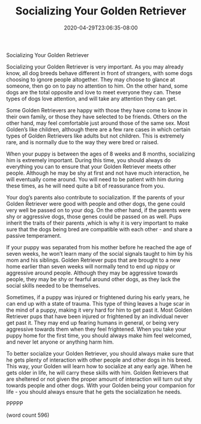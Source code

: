 ﻿---
title: "Socializing Your Golden Retriever"
date: 2020-04-29T23:06:35-08:00
description: "Golden-Retriever Tips for Web Success"
featured_image: "/images/Golden-Retriever.jpg"
tags: ["Golden Retriever"]
---

Socializing Your Golden Retriever

Socializing your Golden Retriever is very important.  As you may already know, all dog breeds behave different in front of strangers, with some dogs choosing to ignore people altogether.  They may choose to glance at someone, then go on to pay no attention to him.  On the other hand, some dogs are the total opposite and love to meet everyone they can.  These types of dogs love attention, and will take any attention they can get.

Some Golden Retrievers are happy with those they have come to know in their own family, or those they have selected to be friends.  Others on the other hand, may feel comfortable just around those of the same sex.  Most Golden’s like children, although there are a few rare cases in which certain types of Golden Retrievers like adults but not children.  This is extremely rare, and is normally due to the way they were bred or raised.

When your puppy is between the ages of 8 weeks and 8 months, socializing him is extremely important.  During this time, you should always do everything you can to ensure that your Golden Retriever meets other people.  Although he may be shy at first and not have much interaction, he will eventually come around.  You will need to be patient with him during these times, as he will need quite a bit of reassurance from you.

Your dog’s parents also contribute to socialization.  If the parents of your Golden Retriever were good with people and other dogs, the gene could very well be passed on to your dog.  On the other hand, if the parents were shy or aggressive dogs, those genes could be passed on as well.  Pups inherit the traits of their parents ,which is why it is very important to make sure that the dogs being bred are compatible with each other - and share a passive temperament.

If your puppy was separated from his mother before he reached the age of seven weeks, he won’t learn many of the social signals taught to him by his mom and his siblings.  Golden Retriever pups that are brought to a new home earlier than seven weeks will normally tend to end up nippy or aggressive around people.  Although they may be aggressive towards people, they may be shy or fearful around other dogs, as they lack the social skills needed to be themselves.

Sometimes, if a puppy was injured or frightened during his early years, he can end up with a state of trauma.  This type of thing leaves a huge scar in the mind of a puppy, making it very hard for him to get past it.  Most Golden Retriever pups that have been injured or frightened by an individual never get past it.  They may end up fearing humans in general, or being very aggressive towards them when they feel frightened.  When you take your puppy home for the first time, you should always make him feel welcomed, and never let anyone or anything harm him.

To better socialize your Golden Retriever, you should always make sure that he gets plenty of interaction with other people and other dogs in his breed.  This way, your Golden will learn how to socialize at any early age.  When he gets older in life, he will carry these skills with him.  Golden Retrievers that are sheltered or not given the proper amount of interaction will turn out shy towards people and other dogs.  With your Golden being your companion for life - you should always ensure that he gets the socialization he needs.

PPPPP

(word count 596)
